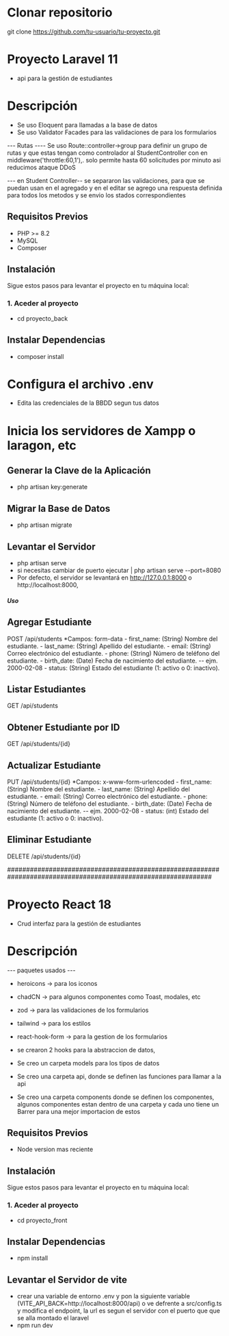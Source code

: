# Clonar repositorio
git clone https://github.com/tu-usuario/tu-proyecto.git

# Proyecto Laravel 11 
- api para la gestión de estudiantes

# Descripción
- Se uso Eloquent para llamadas a la base de datos
- Se uso Validator Facades para las validaciones de para los formularios

--- Rutas ----
Se uso Route::controller->group para definir un grupo de rutas y que estas tengan como controlador al StudentController
con en middleware('throttle:60,1'),. solo permite hasta 60 solicitudes por minuto asi reducimos ataque DDoS

--- en Student Controller--
se separaron las validaciones, para que se puedan usan en el agregado y en el editar
se agrego una respuesta definida para todos los metodos y se envio los stados correspondientes

## Requisitos Previos
- PHP >= 8.2
- MySQL
- Composer

## Instalación
Sigue estos pasos para levantar el proyecto en tu máquina local: 
### 1. Aceder al proyecto
- cd proyecto_back

## Instalar Dependencias
- composer install

# Configura el archivo .env
- Edita las credenciales de la BBDD segun tus datos

# Inicia los servidores de Xampp o laragon, etc

## Generar la Clave de la Aplicación
- php artisan key:generate

## Migrar la Base de Datos
- php artisan migrate

## Levantar el Servidor
- php artisan serve
- si necesitas cambiar de puerto ejecutar | php artisan serve --port=8080
- Por defecto, el servidor se levantará en http://127.0.0.1:8000 o http://localhost:8000, 

##### Uso
## Agregar Estudiante
POST /api/students
*Campos: form-data
    - first_name: (String) Nombre del estudiante.
    - last_name: (String) Apellido del estudiante.
    - email: (String) Correo electrónico del estudiante.
    - phone: (String) Número de teléfono del estudiante.
    - birth_date: (Date) Fecha de nacimiento del estudiante. -- ejm. 2000-02-08
    - status: (String) Estado del estudiante (1: activo o 0: inactivo).
## Listar Estudiantes
GET /api/students 
## Obtener Estudiante por ID
GET /api/students/{id}
## Actualizar Estudiante
PUT /api/students/{id}
*Campos: x-www-form-urlencoded
    - first_name: (String) Nombre del estudiante.
    - last_name: (String) Apellido del estudiante.
    - email: (String) Correo electrónico del estudiante.
    - phone: (String) Número de teléfono del estudiante.
    - birth_date: (Date) Fecha de nacimiento del estudiante. -- ejm. 2000-02-08
    - status: (int) Estado del estudiante (1: activo o 0: inactivo).
## Eliminar Estudiante
DELETE /api/students/{id}

##############################################################################################################

# Proyecto React 18
- Crud interfaz para la gestión de estudiantes

# Descripción

--- paquetes usados ---
- heroicons -> para los iconos
- chadCN -> para algunos componentes como Toast, modales, etc
- zod -> para las validaciones de los formularios
- tailwind -> para los estilos 
- react-hook-form -> para la gestion de los formularios


- se crearon 2 hooks para la abstraccion de datos, 

- Se creo un carpeta models para los tipos de datos
- Se creo una carpeta api, donde se definen las funciones para llamar a la api
- Se creo una carpeta components donde se definen los componentes, algunos componentes
  estan dentro de una carpeta y cada uno tiene un Barrer para una mejor importacion de estos

## Requisitos Previos
- Node version mas reciente

## Instalación
Sigue estos pasos para levantar el proyecto en tu máquina local: 
### 1. Aceder al proyecto
- cd proyecto_front

## Instalar Dependencias
- npm install

## Levantar el Servidor de vite
- crear una variable de entorno .env y pon la siguiente variable (VITE_API_BACK=http://localhost:8000/api)
  o ve defrente a src/config.ts y modifica el endpoint, la url es segun el servidor con el puerto que que se alla montado el laravel
- npm run dev